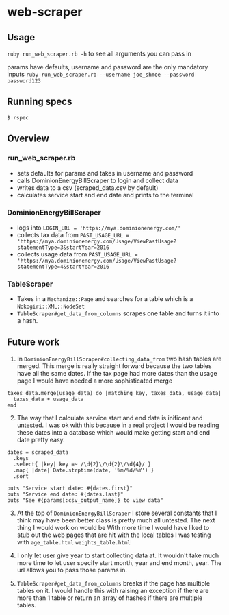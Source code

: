 # web-scraper

## Usage
`ruby run_web_scraper.rb -h` to see all arguments you can pass in

params have defaults, username and password are the only mandatory inputs 
`ruby run_web_scraper.rb --username joe_shmoe --password password123`

## Running specs
`$ rspec`

## Overview
### run_web_scraper.rb 
- sets defaults for params and takes in username and password
- calls DominionEnergyBillScraper to login and collect data
- writes data to a csv (scraped_data.csv by default)
- calculates service start and end date and prints to the terminal
### DominionEnergyBillScraper
- logs into `LOGIN_URL = 'https://mya.dominionenergy.com/'`
- collects tax data from `PAST_USAGE_URL = 'https://mya.dominionenergy.com/Usage/ViewPastUsage?statementType=3&startYear=2016`
- collects usage data from `PAST_USAGE_URL = 'https://mya.dominionenergy.com/Usage/ViewPastUsage?statementType=4&startYear=2016`
### TableScraper
- Takes in a `Mechanize::Page` and searches for a table which is a `Nokogiri::XML::NodeSet`
- `TableScraper#get_data_from_columns` scrapes one table and turns it into a hash.


## Future work
1. In `DominionEnergyBillScraper#collecting_data_from` two hash tables are merged. This merge is really straight forward because the two tables have all the same dates. If the tax page had more dates than the usage page I would have needed a more sophisticated merge
```
taxes_data.merge(usage_data) do |matching_key, taxes_data, usage_data|
  taxes_data + usage_data
end
```

2. The way that I calculate service start and end date is inificent and untested. I was ok with this because in a real project I would be reading these dates into a database which would make getting start and end date pretty easy. 
```
dates = scraped_data
  .keys
  .select{ |key| key =~ /\d{2}\/\d{2}\/\d{4}/ }
  .map{ |date| Date.strptime(date, '%m/%d/%Y') }
  .sort

puts "Service start date: #{dates.first}"
puts "Service end date: #{dates.last}"
puts "See #{params[:csv_output_name]} to view data"
```

3. At the top of `DominionEnergyBillScraper` I store several constants that I think may have been better class is pretty much all untested. The next thing I would work on would be With more time I would have liked to stub out the web pages that are hit with the local tables I was testing with `age_table.html` `weights_table.html` 

4. I only let user give year to start collecting data at. It wouldn't take much more time to let user specify start month, year and end month, year. The url allows you to pass those params in.

5. `TableScraper#get_data_from_columns` breaks if the page has multiple tables on it. I would handle this with raising an exception if there are more than 1 table or return an array of hashes if there are multiple tables. 
